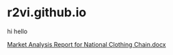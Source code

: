 # r2vi.github.io

hi hello

[Market Analysis Report for National Clothing Chain.docx](https://github.com/r2vi/r2vi.github.io/files/7368373/Market.Analysis.Report.for.National.Clothing.Chain.docx)

